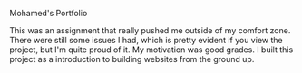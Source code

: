 Mohamed's Portfolio


This was an assignment that really pushed me outside of my comfort zone. 
There were  still some issues I had, which is pretty evident if you view the project, but I'm quite proud of it.
My motivation was good grades.
I built this project as a introduction to building websites from the ground up.

